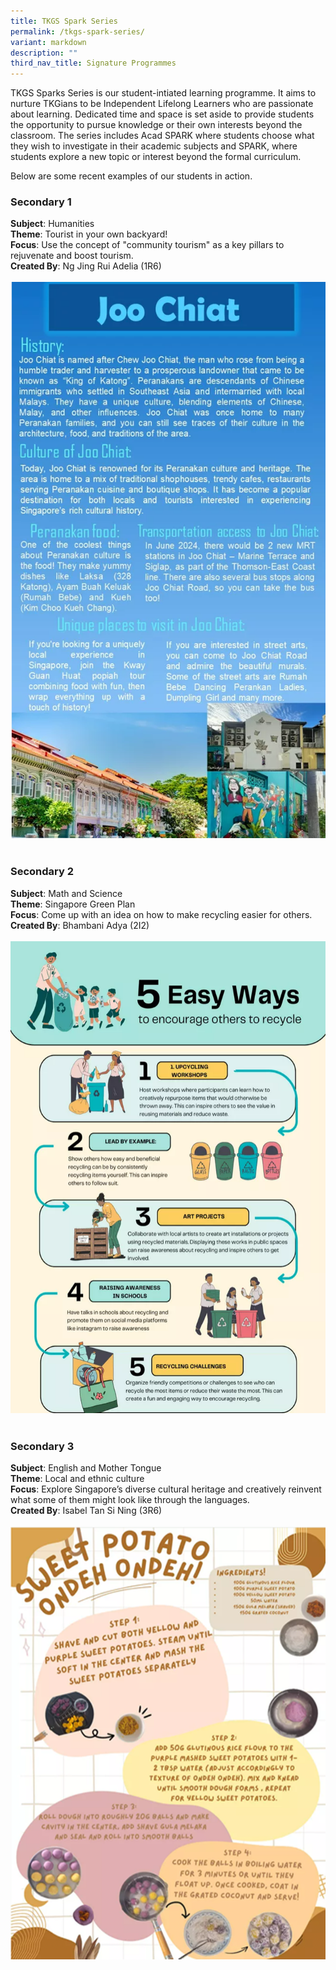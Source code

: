 ```yaml
---
title: TKGS Spark Series
permalink: /tkgs-spark-series/
variant: markdown
description: ""
third_nav_title: Signature Programmes
---
```

<p>TKGS Sparks Series is our student-intiated learning programme. It aims to nurture TKGians to be Independent Lifelong Learners who are passionate about learning. Dedicated time and space is set aside to provide students the opportunity to pursue knowledge or their own interests beyond the classroom. The series includes Acad SPARK where students choose what they wish to investigate in their academic subjects and SPARK, where students explore a new topic or interest beyond the formal curriculum.</p>

<p>Below are some recent examples of our students in action.</p>

<h3><b>Secondary 1</b></h3>
<b>Subject</b>: Humanities
<br>
<b>Theme</b>: Tourist in your own backyard! 
<br>
<b>Focus</b>: Use the concept of "community tourism" as a key pillars to rejuvenate and boost tourism.
<br>
<b>Created By</b>: Ng Jing Rui Adelia (1R6)
<br>
<br>
<img src="/images/LearningTKGS/Key_school_event/s1_joo_chiat.png">
<br>
<br>
<h3><b>Secondary 2</b></h3>
<b>Subject</b>: Math and Science
<br>
<b>Theme</b>: Singapore Green Plan 
<br>
<b>Focus</b>: Come up with an idea on how to make recycling easier for others.
<br>
<b>Created By</b>: Bhambani Adya (2I2)
<br>
<br>
<img src="/images/LearningTKGS/Key_school_event/s2_5_easy_way.png">
<br>
<br>
<h3><b>Secondary 3</b></h3>
<b>Subject</b>: English and Mother Tongue
<br>
<b>Theme</b>: Local and ethnic culture
<br>
<b>Focus</b>: Explore Singapore’s diverse cultural heritage and creatively reinvent what some of them might look like through the languages. 
<br>
<b>Created By</b>: Isabel Tan Si Ning (3R6)
<br>
<br>
<img src="/images/LearningTKGS/Key_school_event/s3_sweet_potato.png">